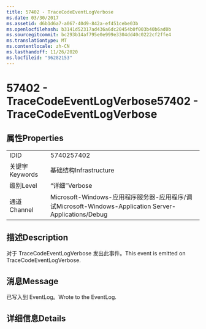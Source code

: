 ```yaml
---
title: 57402 - TraceCodeEventLogVerbose
ms.date: 03/30/2017
ms.assetid: d6b1d6a7-a067-40d9-842a-ef451cebe03b
ms.openlocfilehash: b3141d52317ad436a6dc20454b0f003b40b6ad0b
ms.sourcegitcommit: bc293b14af795e0e999e3304dd40c0222cf2ffe4
ms.translationtype: MT
ms.contentlocale: zh-CN
ms.lasthandoff: 11/26/2020
ms.locfileid: "96282153"
---
```

# <a name="57402---tracecodeeventlogverbose"></a><span data-ttu-id="fcd55-102">57402 - TraceCodeEventLogVerbose</span><span class="sxs-lookup"><span data-stu-id="fcd55-102">57402 - TraceCodeEventLogVerbose</span></span>

## <a name="properties"></a><span data-ttu-id="fcd55-103">属性</span><span class="sxs-lookup"><span data-stu-id="fcd55-103">Properties</span></span>  
  
|||  
|-|-|  
|<span data-ttu-id="fcd55-104">ID</span><span class="sxs-lookup"><span data-stu-id="fcd55-104">ID</span></span>|<span data-ttu-id="fcd55-105">57402</span><span class="sxs-lookup"><span data-stu-id="fcd55-105">57402</span></span>|  
|<span data-ttu-id="fcd55-106">关键字</span><span class="sxs-lookup"><span data-stu-id="fcd55-106">Keywords</span></span>|<span data-ttu-id="fcd55-107">基础结构</span><span class="sxs-lookup"><span data-stu-id="fcd55-107">Infrastructure</span></span>|  
|<span data-ttu-id="fcd55-108">级别</span><span class="sxs-lookup"><span data-stu-id="fcd55-108">Level</span></span>|<span data-ttu-id="fcd55-109">“详细”</span><span class="sxs-lookup"><span data-stu-id="fcd55-109">Verbose</span></span>|  
|<span data-ttu-id="fcd55-110">通道</span><span class="sxs-lookup"><span data-stu-id="fcd55-110">Channel</span></span>|<span data-ttu-id="fcd55-111">Microsoft-Windows-应用程序服务器-应用程序/调试</span><span class="sxs-lookup"><span data-stu-id="fcd55-111">Microsoft-Windows-Application Server-Applications/Debug</span></span>|  
  
## <a name="description"></a><span data-ttu-id="fcd55-112">描述</span><span class="sxs-lookup"><span data-stu-id="fcd55-112">Description</span></span>  

 <span data-ttu-id="fcd55-113">对于 TraceCodeEventLogVerbose 发出此事件。</span><span class="sxs-lookup"><span data-stu-id="fcd55-113">This event is emitted on TraceCodeEventLogVerbose.</span></span>  
  
## <a name="message"></a><span data-ttu-id="fcd55-114">消息</span><span class="sxs-lookup"><span data-stu-id="fcd55-114">Message</span></span>  

 <span data-ttu-id="fcd55-115">已写入到 EventLog。</span><span class="sxs-lookup"><span data-stu-id="fcd55-115">Wrote to the EventLog.</span></span>  
  
## <a name="details"></a><span data-ttu-id="fcd55-116">详细信息</span><span class="sxs-lookup"><span data-stu-id="fcd55-116">Details</span></span>
